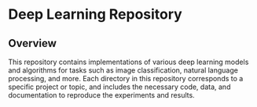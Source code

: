 # Deep Learning Repository

## Overview

This repository contains implementations of various deep learning models and algorithms for tasks such as image classification, natural language processing, and more. Each directory in this repository corresponds to a specific project or topic, and includes the necessary code, data, and documentation to reproduce the experiments and results.
